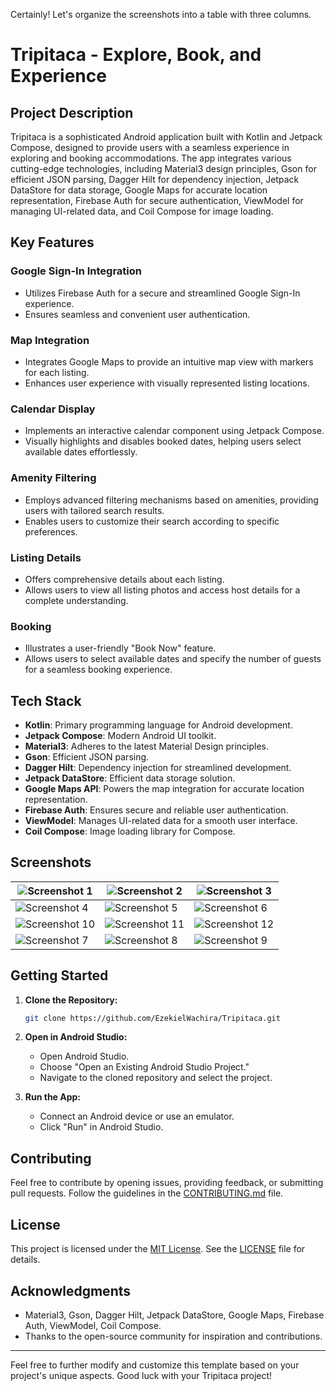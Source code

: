 Certainly! Let's organize the screenshots into a table with three columns.

# Tripitaca - Explore, Book, and Experience

## Project Description

Tripitaca is a sophisticated Android application built with Kotlin and Jetpack Compose, designed to provide users with a seamless experience in exploring and booking accommodations. The app integrates various cutting-edge technologies, including Material3 design principles, Gson for efficient JSON parsing, Dagger Hilt for dependency injection, Jetpack DataStore for data storage, Google Maps for accurate location representation, Firebase Auth for secure authentication, ViewModel for managing UI-related data, and Coil Compose for image loading.

## Key Features

### Google Sign-In Integration

- Utilizes Firebase Auth for a secure and streamlined Google Sign-In experience.
- Ensures seamless and convenient user authentication.

### Map Integration

- Integrates Google Maps to provide an intuitive map view with markers for each listing.
- Enhances user experience with visually represented listing locations.

### Calendar Display

- Implements an interactive calendar component using Jetpack Compose.
- Visually highlights and disables booked dates, helping users select available dates effortlessly.

### Amenity Filtering

- Employs advanced filtering mechanisms based on amenities, providing users with tailored search results.
- Enables users to customize their search according to specific preferences.

### Listing Details

- Offers comprehensive details about each listing.
- Allows users to view all listing photos and access host details for a complete understanding.

### Booking

- Illustrates a user-friendly "Book Now" feature.
- Allows users to select available dates and specify the number of guests for a seamless booking experience.

## Tech Stack

- **Kotlin**: Primary programming language for Android development.
- **Jetpack Compose**: Modern Android UI toolkit.
- **Material3**: Adheres to the latest Material Design principles.
- **Gson**: Efficient JSON parsing.
- **Dagger Hilt**: Dependency injection for streamlined development.
- **Jetpack DataStore**: Efficient data storage solution.
- **Google Maps API**: Powers the map integration for accurate location representation.
- **Firebase Auth**: Ensures secure and reliable user authentication.
- **ViewModel**: Manages UI-related data for a smooth user interface.
- **Coil Compose**: Image loading library for Compose.

## Screenshots

| ![Screenshot 1](https://github.com/EzekielWachira/Tripitaca/blob/main/Screenshots/Screenshot_20240118_165402.png) | ![Screenshot 2](https://github.com/EzekielWachira/Tripitaca/blob/main/Screenshots/Screenshot_20240118_165218.png) | ![Screenshot 3](https://github.com/EzekielWachira/Tripitaca/blob/main/Screenshots/Screenshot_20240118_165245.png) |
| --- | --- | --- |
| ![Screenshot 4](https://github.com/EzekielWachira/Tripitaca/blob/main/Screenshots/Screenshot_20240118_165256.png) | ![Screenshot 5](https://github.com/EzekielWachira/Tripitaca/blob/main/Screenshots/Screenshot_20240118_165315.png) | ![Screenshot 6](https://github.com/EzekielWachira/Tripitaca/blob/main/Screenshots/Screenshot_20240118_165331.png) |
| ![Screenshot 10](https://github.com/EzekielWachira/Tripitaca/blob/main/Screenshots/Screenshot_20240118_165137.png) | ![Screenshot 11](https://github.com/EzekielWachira/Tripitaca/blob/main/Screenshots/Screenshot_20240118_165104.png) | ![Screenshot 12](https://github.com/EzekielWachira/Tripitaca/blob/main/Screenshots/Screenshot_20240118_165047.png) |
| ![Screenshot 7](https://github.com/EzekielWachira/Tripitaca/blob/main/Screenshots/Screenshot_20240118_165228.png) | ![Screenshot 8](https://github.com/EzekielWachira/Tripitaca/blob/main/Screenshots/Screenshot_20240118_165345.png) | ![Screenshot 9](https://github.com/EzekielWachira/Tripitaca/blob/main/Screenshots/Screenshot_20240118_165353.png) |


## Getting Started

1. **Clone the Repository:**
   ```bash
   git clone https://github.com/EzekielWachira/Tripitaca.git
   ```

2. **Open in Android Studio:**
   - Open Android Studio.
   - Choose "Open an Existing Android Studio Project."
   - Navigate to the cloned repository and select the project.

3. **Run the App:**
   - Connect an Android device or use an emulator.
   - Click "Run" in Android Studio.

## Contributing

Feel free to contribute by opening issues, providing feedback, or submitting pull requests. Follow the guidelines in the [CONTRIBUTING.md](CONTRIBUTING.md) file.

## License

This project is licensed under the [MIT License](LICENSE). See the [LICENSE](LICENSE) file for details.

## Acknowledgments

- Material3, Gson, Dagger Hilt, Jetpack DataStore, Google Maps, Firebase Auth, ViewModel, Coil Compose.
- Thanks to the open-source community for inspiration and contributions.

---

Feel free to further modify and customize this template based on your project's unique aspects. Good luck with your Tripitaca project!
